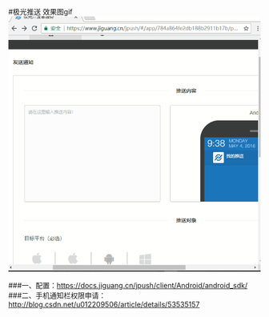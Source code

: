 #极光推送
效果图gif
![](jpush.gif)


###一、配置：https://docs.jiguang.cn/jpush/client/Android/android_sdk/
###二、手机通知栏权限申请：http://blog.csdn.net/u012209506/article/details/53535157